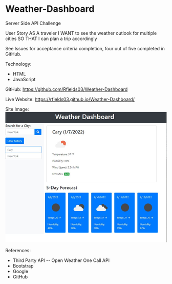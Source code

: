 # Weather-Dashboard
Server Side API Challenge

User Story
AS A traveler I WANT to see the weather outlook for multiple cities SO THAT I can plan a trip accordingly

See Issues for acceptance criteria completion, four out of five completed in GitHub.

Technology:
- HTML
- JavaScript

GitHub: https://github.com/Rfields03/Weather-Dashboard

Live Website: https://rfields03.github.io/Weather-Dashboard/

Site Image:
![](https://github.com/Rfields03/Weather-Dashboard/blob/Main/Snapshot.JPG)

References:
- Third Party API
-- Open Weather One Call API
- Bootstrap
- Google
- GitHub

